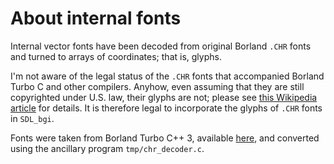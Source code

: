<!---

  Convert this file with:

  pandoc -V urlcolor=blue fonts.md -o fonts.pdf

--->
# About internal fonts

Internal vector fonts have been decoded from original Borland `.CHR`
fonts and turned to arrays of coordinates; that is, glyphs.

I'm not aware of the legal status of the `.CHR` fonts that accompanied
Borland Turbo C and other compilers. Anyhow, even assuming that they
are still copyrighted under U.S. law, their glyphs are not; please see
[this Wikipedia article](https://en.wikipedia.org/wiki/Intellectual_property_protection_of_typefaces)
for details. It is therefore legal to incorporate the glyphs of `.CHR`
fonts in `SDL_bgi`.

Fonts were taken from Borland Turbo C++ 3, available
[here](https://archive.org/details/turboc3), and converted using the
ancillary program `tmp/chr_decoder.c`.
